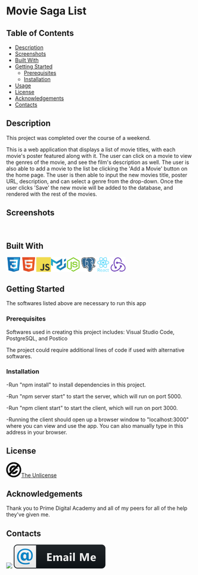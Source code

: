 # Movie Saga List

## Table of Contents

- [Description](#description)
- [Screenshots](#screenshots)
- [Built With](#built-with)
- [Getting Started](#getting-started)
  - [Prerequisites](#prerequisites)
  - [Installation](#installation)
- [Usage](#usage)
- [License](#license)
- [Acknowledgements](#acknowledgements)
- [Contacts](#contacts)

## Description

This project was completed over the course of a weekend.

This is a web application that displays a list of movie titles, with each movie's poster featured along with it. The user can click on a movie to view the genres of the movie, and see the film's description as well.  The user is also able to add a movie to the list be clicking the 'Add a Movie' button on the home page. The user is then able to input the new movies title, poster URL, description, and can select a genre from the drop-down. Once the user clicks 'Save' the new movie will be added to the database, and rendered with the rest of the movies.

## Screenshots

<img src="" />

## Built With

<a href="https://developer.mozilla.org/en-US/docs/Web/CSS"><img src="https://raw.githubusercontent.com/devicons/devicon/master/icons/css3/css3-original.svg" height="40px" width="40px" /></a><a href="https://developer.mozilla.org/en-US/docs/Web/HTML"><img src="https://raw.githubusercontent.com/devicons/devicon/master/icons/html5/html5-original.svg" height="40px" width="40px" /></a><a href="https://developer.mozilla.org/en-US/docs/Web/JavaScript"><img src="https://raw.githubusercontent.com/devicons/devicon/master/icons/javascript/javascript-original.svg" height="40px" width="40px" /></a><a href="https://material-ui.com/"><img src="https://raw.githubusercontent.com/devicons/devicon/master/icons/materialui/materialui-original.svg" height="40px" width="40px" /></a><a href="https://nodejs.org/en/"><img src="https://raw.githubusercontent.com/devicons/devicon/master/icons/nodejs/nodejs-original.svg" height="40px" width="40px" /></a><a href="https://www.postgresql.org/"><img src="https://raw.githubusercontent.com/devicons/devicon/master/icons/postgresql/postgresql-original.svg" height="40px" width="40px" /></a><a href="https://reactjs.org/"><img src="https://raw.githubusercontent.com/devicons/devicon/master/icons/react/react-original-wordmark.svg" height="40px" width="40px" /></a><a href="https://redux.js.org/"><img src="https://raw.githubusercontent.com/devicons/devicon/master/icons/redux/redux-original.svg" height="40px" width="40px" /></a>

## Getting Started

The softwares listed above are necessary to run this app

### Prerequisites

Softwares used in creating this project includes: Visual Studio Code, PostgreSQL, and Postico

The project could require additional lines of code if used with alternative softwares.

### Installation

-Run "npm install" to install dependencies in this project.

-Run "npm server start" to start the server, which will run on port 5000.

-Run "npm client start" to start the client, which will run on port 3000.

-Running the client should open up a browser window to "localhost:3000" where you can view and use the app. You can also manually type in this address in your browser.

## License

<a href="https://choosealicense.com/licenses/unlicense/"><img src="https://raw.githubusercontent.com/johnturner4004/readme-generator/master/src/components/assets/images/unlicense.svg" height=40 />The Unlicense</a>

## Acknowledgements

Thank you to Prime Digital Academy and all of my peers for all of the help they've given me.

## Contacts

<a href="https://www.linkedin.com/in/isiah-smith-807809225"><img src="https://img.shields.io/badge/LinkedIn-0077B5?style=for-the-badge&logo=linkedin&logoColor=white" /></a>  <a href="mailto:isiahthomassmith@gmail.com"><img src=https://raw.githubusercontent.com/johnturner4004/readme-generator/master/src/components/assets/images/email_me_button_icon_151852.svg /></a>
